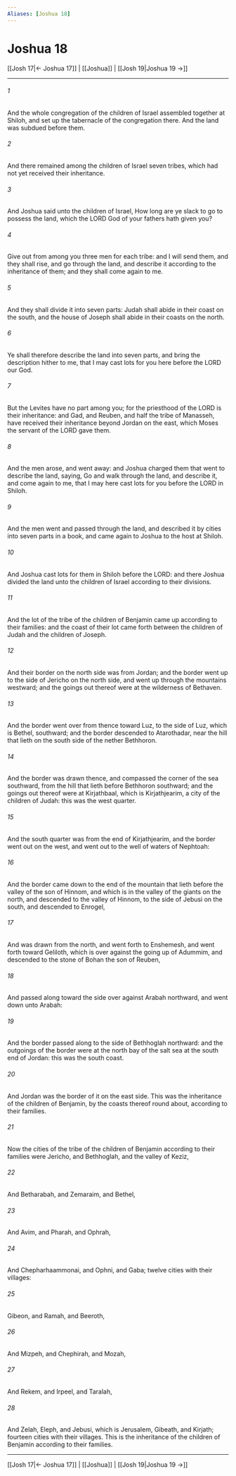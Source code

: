 ```yaml
---
Aliases: [Joshua 18]
---
```

# Joshua 18

[[Josh 17|← Joshua 17]] | [[Joshua]] | [[Josh 19|Joshua 19 →]]
***



###### 1 
And the whole congregation of the children of Israel assembled together at Shiloh, and set up the tabernacle of the congregation there. And the land was subdued before them. 

###### 2 
And there remained among the children of Israel seven tribes, which had not yet received their inheritance. 

###### 3 
And Joshua said unto the children of Israel, How long are ye slack to go to possess the land, which the LORD God of your fathers hath given you? 

###### 4 
Give out from among you three men for each tribe: and I will send them, and they shall rise, and go through the land, and describe it according to the inheritance of them; and they shall come again to me. 

###### 5 
And they shall divide it into seven parts: Judah shall abide in their coast on the south, and the house of Joseph shall abide in their coasts on the north. 

###### 6 
Ye shall therefore describe the land into seven parts, and bring the description hither to me, that I may cast lots for you here before the LORD our God. 

###### 7 
But the Levites have no part among you; for the priesthood of the LORD is their inheritance: and Gad, and Reuben, and half the tribe of Manasseh, have received their inheritance beyond Jordan on the east, which Moses the servant of the LORD gave them. 

###### 8 
And the men arose, and went away: and Joshua charged them that went to describe the land, saying, Go and walk through the land, and describe it, and come again to me, that I may here cast lots for you before the LORD in Shiloh. 

###### 9 
And the men went and passed through the land, and described it by cities into seven parts in a book, and came again to Joshua to the host at Shiloh. 

###### 10 
And Joshua cast lots for them in Shiloh before the LORD: and there Joshua divided the land unto the children of Israel according to their divisions. 

###### 11 
And the lot of the tribe of the children of Benjamin came up according to their families: and the coast of their lot came forth between the children of Judah and the children of Joseph. 

###### 12 
And their border on the north side was from Jordan; and the border went up to the side of Jericho on the north side, and went up through the mountains westward; and the goings out thereof were at the wilderness of Bethaven. 

###### 13 
And the border went over from thence toward Luz, to the side of Luz, which is Bethel, southward; and the border descended to Atarothadar, near the hill that lieth on the south side of the nether Bethhoron. 

###### 14 
And the border was drawn thence, and compassed the corner of the sea southward, from the hill that lieth before Bethhoron southward; and the goings out thereof were at Kirjathbaal, which is Kirjathjearim, a city of the children of Judah: this was the west quarter. 

###### 15 
And the south quarter was from the end of Kirjathjearim, and the border went out on the west, and went out to the well of waters of Nephtoah: 

###### 16 
And the border came down to the end of the mountain that lieth before the valley of the son of Hinnom, and which is in the valley of the giants on the north, and descended to the valley of Hinnom, to the side of Jebusi on the south, and descended to Enrogel, 

###### 17 
And was drawn from the north, and went forth to Enshemesh, and went forth toward Geliloth, which is over against the going up of Adummim, and descended to the stone of Bohan the son of Reuben, 

###### 18 
And passed along toward the side over against Arabah northward, and went down unto Arabah: 

###### 19 
And the border passed along to the side of Bethhoglah northward: and the outgoings of the border were at the north bay of the salt sea at the south end of Jordan: this was the south coast. 

###### 20 
And Jordan was the border of it on the east side. This was the inheritance of the children of Benjamin, by the coasts thereof round about, according to their families. 

###### 21 
Now the cities of the tribe of the children of Benjamin according to their families were Jericho, and Bethhoglah, and the valley of Keziz, 

###### 22 
And Betharabah, and Zemaraim, and Bethel, 

###### 23 
And Avim, and Pharah, and Ophrah, 

###### 24 
And Chepharhaammonai, and Ophni, and Gaba; twelve cities with their villages: 

###### 25 
Gibeon, and Ramah, and Beeroth, 

###### 26 
And Mizpeh, and Chephirah, and Mozah, 

###### 27 
And Rekem, and Irpeel, and Taralah, 

###### 28 
And Zelah, Eleph, and Jebusi, which is Jerusalem, Gibeath, and Kirjath; fourteen cities with their villages. This is the inheritance of the children of Benjamin according to their families.

***
[[Josh 17|← Joshua 17]] | [[Joshua]] | [[Josh 19|Joshua 19 →]]
